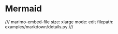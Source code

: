 # Mermaid


/// marimo-embed-file
    size: xlarge
    mode: edit
    filepath: examples/markdown/details.py
///
